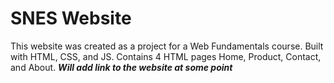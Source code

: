 # SNES Website
This website was created as a project for a Web Fundamentals course. Built with HTML, CSS, and JS. Contains 4 HTML pages Home, Product, Contact, and About. 
***Will add link to the website at some point***